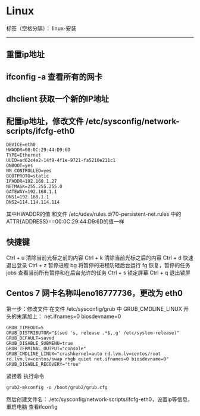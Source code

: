 # Linux

标签（空格分隔）： linux-安装

---
## 重置ip地址
## ifconfig -a 查看所有的网卡
## dhclient  获取一个新的IP地址
## 配置ip地址，修改文件 /etc/sysconfig/network-scripts/ifcfg-eth0
```
DEVICE=eth0 
HWADDR=00:0C:29:44:D9:6D 
TYPE=Ethernet
UUID=ad62c4e2-14f9-4f1e-9721-fa5210e211c1
ONBOOT=yes
NM_CONTROLLED=yes
BOOTPROTO=static
IPADDR=192.168.1.27
NETMASK=255.255.255.0
GATEWAY=192.168.1.1
DNS1=192.168.1.1
DNS2=114.114.114.114
```
其中HWADDR的值 和文件 /etc/udev/rules.d/70-persistent-net.rules 中的 ATTR{ADDRESS}==00:0C:29:44:D9:6D的值一样 
## 快捷键
Ctrl + u 清除当前光标之前的内容
Ctrl + k 清除当前光标之后的内容
Ctrl + d 快速退出登录
Ctrl + z 暂停进程
bg 将暂停的进程防砸后台运行
fg 恢复，暂停的任务
jobs 查看当前所有暂停和在后台允许的任务
Ctrl + s 锁定屏幕
Ctrl + q 退出锁屏

## Centos 7 网卡名称叫eno16777736，更改为 eth0
第一步：修改文件
  在文件 /etc/sysconfig/grub 中 GRUB_CMDLINE_LINUX 开头的末尾加上： net.ifnames=0 biosdevname=0
```
GRUB_TIMEOUT=5
GRUB_DISTRIBUTOR="$(sed 's, release .*$,,g' /etc/system-release)"
GRUB_DEFAULT=saved
GRUB_DISABLE_SUBMENU=true
GRUB_TERMINAL_OUTPUT="console"
GRUB_CMDLINE_LINUX="crashkernel=auto rd.lvm.lv=centos/root rd.lvm.lv=centos/swap rhgb quiet net.ifnames=0 biosdevname=0"
GRUB_DISABLE_RECOVERY="true"
```
紧接着 执行命令
```
grub2-mkconfig -o /boot/grub2/grub.cfg
```
然后创建文件名： /etc/sysconfig/network-scripts/ifcfg-eth0，设置ip等信息，重启电脑 查看ifconfig
